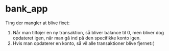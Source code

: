 # bank_app

Ting der mangler at blive fixet: 

1. Når man tilføjer en ny transaktion, så bliver balance til 0, men bliver dog opdateret igen, når man gå ind på den specifikke konto igen.
2. Hvis man opdaterer en konto, så vil alle transaktioner blive fjernet:(
